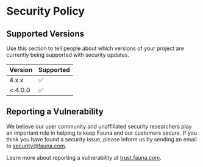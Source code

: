 # Security Policy

## Supported Versions

Use this section to tell people about which versions of your project are
currently being supported with security updates.

| Version | Supported          |
| ------- | ------------------ |
| 4.x.x   | :white_check_mark: |
| < 4.0.0 | :white_check_mark: |

## Reporting a Vulnerability

We believe our user community and unaffiliated security researchers play an important role in
helping to keep Fauna and our customers secure. If you think you have found a security issue,
please inform us by sending an email to security@fauna.com.

Learn more about reporting a vulnerability at [trust.fauna.com](https://trust.fauna.com/).
